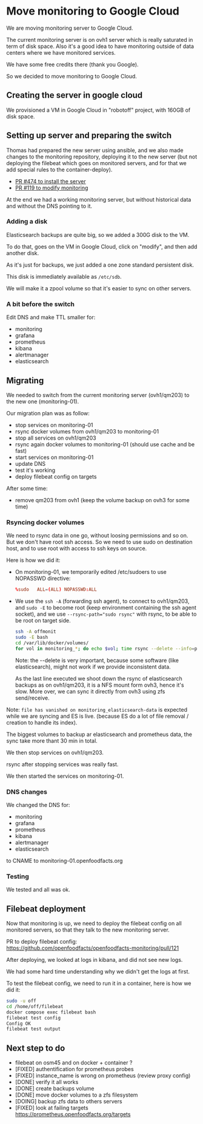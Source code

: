 # Move monitoring to Google Cloud

We are moving monitoring server to Google Cloud.

The current monitoring server is on ovh1 server which is really saturated in term of disk space.
Also it's a good idea to have monitoring outside of data centers where we have monitored services.

We have some free credits there (thank you Google).

So we decided to move monitoring to Google Cloud.

## Creating the server in google cloud

We provisioned a VM in Google Cloud in "robotoff" project, with 160GB of disk space.

## Setting up server and preparing the switch

Thomas had prepared the new server using ansible,
and we also made changes to the monitoring repository,
deploying it to the new server
(but not deploying the filebeat which goes on monitored servers,
and for that we add special rules to the container-deploy).

* [PR #474 to install the server](https://github.com/openfoodfacts/openfoodfacts-infrastructure/pull/474)
* [PR #119 to modify monitoring](https://github.com/openfoodfacts/openfoodfacts-monitoring/pull/119)

At the end we had a working monitoring server,
but without historical data and without the DNS pointing to it.

### Adding a disk

Elasticsearch backups are quite big, so we added a 300G disk to the VM.

To do that, goes on the VM in Google Cloud, click on "modify", and then add another disk.

As it's just for backups, we just added a one zone standard persistent disk.

This disk is immediately available as `/etc/sdb`.

We will make it a zpool volume so that it's easier to sync on other servers.

### A bit before the switch

Edit DNS and make TTL smaller for:
* monitoring
* grafana
* prometheus
* kibana
* alertmanager
* elasticsearch


## Migrating

We needed to switch from the current monitoring server (ovh1/qm203)
to the new one (monitoring-01).

Our migration plan was as follow:
* stop services on monitoring-01
* rsync docker volumes from ovh1/qm203 to monitoring-01
* stop all services on ovh1/qm203
* rsync again docker volumes to monitoring-01 (should use cache and be fast)
* start services on monitoring-01
* update DNS
* test it's working
* deploy filebeat config on targets

After some time:

* remove qm203 from ovh1 (keep the volume backup on ovh3 for some time)

### Rsyncing docker volumes

We need to rsync data in one go, without loosing permissions and so on.
But we don't have root ssh access.
So we need to use sudo on destination host, and to use root with access to ssh keys on source.

Here is how we did it:

* On monitoring-01,
  we temporarily edited /etc/sudoers to use NOPASSWD directive:
  ```conf
  %sudo   ALL=(ALL) NOPASSWD:ALL
  ```
* We use the `ssh -A` (forwarding ssh agent), to connect to ovh1/qm203,
  and `sudo -E` to become root (keep environment containing the ssh agent socket),
  and we use `--rsync-path="sudo rsync"` with rsync,
  to be able to be root on target side.
  ```bash
  ssh -A offmonit
  sudo -E bash
  cd /var/lib/docker/volumes/
  for vol in monitoring_*; do echo $vol; time rsync --delete --info=progress2 -a --rsync-path="sudo rsync" $vol alex@34.1.5.157:/var/lib/docker/volumes/; done
  ```

  Note: the --delete is very important, because some software (like elasticsearch),
  might not work if we provide inconsistent data.

  As the last line executed we shoot down the rsync of elasticsearch backups
  as on ovh1/qm203, it is a NFS mount form ovh3, hence it's slow.
  More over, we can sync it directly from ovh3 using zfs send/receive.

Note: `file has vanished on monitoring_elasticsearch-data` is expected while we are syncing and ES is live.
(because ES do a lot of file removal / creation to handle its index).

The biggest volumes to backup ar elasticsearch and prometheus data,
the sync take more thant 30 min in total.

We then stop services on ovh1/qm203.

rsync after stopping services was really fast.

We then started the services on monitoring-01.

### DNS changes

We changed the DNS for:
* monitoring
* grafana
* prometheus
* kibana
* alertmanager
* elasticsearch

to CNAME to monitoring-01.openfoodfacts.org

### Testing

We tested and all was ok.

## Filebeat deployment

Now that monitoring is up, we need to deploy the filebeat config on all monitored servers,
so that they talk to the new monitoring server.

PR to deploy filebeat config: https://github.com/openfoodfacts/openfoodfacts-monitoring/pull/121

After deploying, we looked at logs in kibana, and did not see new logs.

We had some hard time understanding why we didn't get the logs at first.

To test the filebeat config, we need to run it in a container,
here is how we did it:
```bash
sudo -u off
cd /home/off/filebeat
docker compose exec filebeat bash
filebeat test config
Config OK
filebeat test output
```

## Next step to do

* filebeat on osm45 and on docker + container ?
* [FIXED] authentification for prometheus probes
* [FIXED] instance_name is wrong on prometheus (review proxy config)
* [DONE] verify it all works
* [DONE] create backups volume
* [DONE] move docker volumes to a zfs filesystem
* [DOING] backup zfs data to others servers
* [FIXED] look at failing targets https://prometheus.openfoodfacts.org/targets
